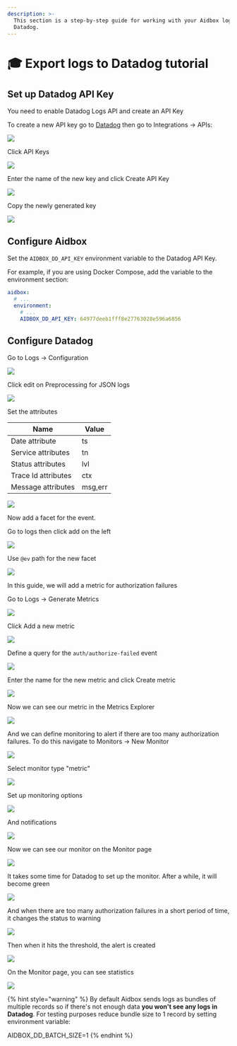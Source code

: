 ```yaml
---
description: >-
  This section is a step-by-step guide for working with your Aidbox logs with
  Datadog.
---
```


# 🎓 Export logs to Datadog tutorial

## Set up Datadog API Key

You need to enable Datadog Logs API and create an API Key

To create a new API key go to [Datadog](https://app.datadoghq.com/) then go to Integrations -> APIs:

![](<../../.gitbook/assets/image (11).png>)

Click API Keys

![](<../../.gitbook/assets/image (13).png>)

Enter the name of the new key and click Create API Key

![](<../../.gitbook/assets/image (15).png>)

Copy the newly generated key

![](<../../.gitbook/assets/image (16).png>)

## Configure Aidbox

Set the `AIDBOX_DD_API_KEY` environment variable to the Datadog API Key.

For example, if you are using Docker Compose, add the variable to the environment section:

```yaml
aidbox:
  # ...
  environment:
    # ...
    AIDBOX_DD_API_KEY: 64977deeb1fff8e27763028e596a6856
```

## Configure Datadog

Go to Logs -> Configuration

![](<../../.gitbook/assets/image (18).png>)

Click edit on Preprocessing for JSON logs

![](<../../.gitbook/assets/image (19).png>)

Set the attributes

| Name                | Value   |
| ------------------- | ------- |
| Date attribute      | ts      |
| Service attributes  | tn      |
| Status attributes   | lvl     |
| Trace Id attributes | ctx     |
| Message attributes  | msg,err |

![](<../../.gitbook/assets/image (22).png>)

Now add a facet for the event.

Go to logs then click add on the left

![](<../../.gitbook/assets/image (23).png>)

Use `@ev` path for the new facet

![](<../../.gitbook/assets/image (24).png>)

In this guide, we will add a metric for authorization failures

Go to Logs -> Generate Metrics

![](<../../.gitbook/assets/image (25).png>)

Click Add a new metric

![](<../../.gitbook/assets/image (26).png>)

Define a query for the `auth/authorize-failed` event

![](<../../.gitbook/assets/image (27).png>)

Enter the name for the new metric and click Create metric

![](<../../.gitbook/assets/image (28).png>)

Now we can see our metric in the Metrics Explorer

![](<../../.gitbook/assets/image (29).png>)

And we can define monitoring to alert if there are too many authorization failures. To do this navigate to Monitors -> New Monitor

![](<../../.gitbook/assets/image (30).png>)

Select monitor type "metric"

![](<../../.gitbook/assets/image (31).png>)

Set up monitoring options

![](<../../.gitbook/assets/image (32).png>)

And notifications

![](<../../.gitbook/assets/image (33).png>)

Now we can see our monitor on the Monitor page

![](<../../.gitbook/assets/image (34).png>)

It takes some time for Datadog to set up the monitor. After a while, it will become green

![](<../../.gitbook/assets/image (35).png>)

And when there are too many authorization failures in a short period of time, it changes the status to warning

![](<../../.gitbook/assets/image (36).png>)

Then when it hits the threshold, the alert is created

![](<../../.gitbook/assets/image (37).png>)

On the Monitor page, you can see statistics

![](<../../.gitbook/assets/image (38).png>)

{% hint style="warning" %}
By default Aidbox sends logs as bundles of multiple records so if there's not enough data **you won't see any logs in Datadog**. For testing purposes reduce bundle size to 1 record by setting environment variable:

AIDBOX\_DD\_BATCH\_SIZE=1
{% endhint %}
